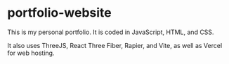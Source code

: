 # portfolio-website
This is my personal portfolio. It is coded in JavaScript, HTML, and CSS.

It also uses ThreeJS, React Three Fiber, Rapier, and Vite, as well as Vercel for web hosting.
